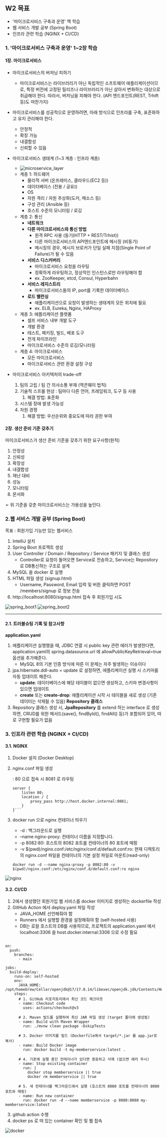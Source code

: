 ## W2 목표 
- '마이크로서비스 구축과 운영' 책 학습
- 웹 서비스 개발 공부 (Spring Boot)
- 인프라 관련 학습 (NGINX + CI/CD)

### 1. '마이크로서비스 구축과 운영' 1~2장 학습
#### 1장. 마이크로서비스
- 마이크로서비스의 버저닝 피하기
  - 마이크로서비스는 라이브러리가 아닌 독립적인 소프트웨어 애플리케이션이므로, 특정 버전에 고정된 릴리즈나 라이브러리가 아닌 살아서 변화하는 대상으로 취급해야 한다. 따라서, 버저닝을 피해야 한다. (API 엔드포인트(REST, Trhift 등)도 마찬가지)
- 마이크로서비스를 성공적으로 운영하려면, 아래 방식으로 인프라를 구축, 표준화하고 유지 관리해야 한다.
  - 안정적
  - 확장 가능
  - 내결함성
  - 신뢰할 수 있음
- 마이크로서비스 생태계 (1~3 계층 : 인프라 계층)
  - ![microservice_layer](../../9_images/microservice_4_layer.jpg)
  - 계층 1: 하드웨어
    - 물리적 서버 (온프레미스, 클라우드(EC2 등))
    - 데이터베이스 (전용 / 공유))
    - OS
    - 자원 격리 / 자원 추상화(도커, 메소스 등)
    - 구성 관리 (Ansible 등)
    - 호스트 수준의 모니터링 / 로깅
  - 계층 2: 통신
    - **네트워크**
    - **다른 마이크로서비스와 통신 방법**
      - 원격 RPC 사용 (동기(HTTP + REST/Trhist))
      - 다른 마이크로서비스의 API엔드포인트에 메시징 (비동기)
      - 메시징의 경우, 메시지 브로커가 단일 실패 지점(Single Point of Failure)가 될 수 있음
    - **서비스 디스커버리**
      - 마이크로서비스 요청을 라우팅
      - 정확하게 라우팅하고, 정상적인 인스턴스로만 라우팅해야 함
      - ex. ZooKeeper, etcd, Consul, Hyperbahn
    - **서비스 레지스트리**
      - 마이크로서비스들의 IP, port를 기록한 데이터베이스
    - **로드 밸런싱**
      - 애플리케이션으로 요청이 발생하는 생태계의 모든 위치에 필요
      - ex. ELB, Eureka, Nginx, HAProxy
  - 계층 3: 애플리케이션 플랫폼
    - 셀프 서비스 내부 개발 도구
    - 개발 환경
    - 테스트, 패키징, 빌드, 배포 도구
    - 전개 파이프라인
    - 마이크로서비스 수준의 로깅/모니터링
  - 계층 4: 마이크로서비스
    - 모든 마이크로서비스
    - 마이크로서비스 관련 환경 설정 구성
- 마이크로서비스 아키텍처의 trade-off

  1) 팀의 고립 / 팀 간 의사소통 부재 (역콘웨이 법칙)
  2) 기술적 스프롤 현상 : 팀마다 다른 언어, 프레임워크, 도구 등 사용
     1) 해결 방법: 표준화 
  3) 시스템 장애 발생 가능성
  4) 자원 경쟁
     1) 해결 방법: 우선순위와 중요도에 따라 권한 부여

#### 2장. 생산 준비 기준 갖추기

마이크로서비스가 생산 준비 기준을 갖추기 위한 요구사항(원칙) 
  1) 안정성
  2) 신뢰성
  3) 확장성
  4) 내결함성
  5) 재난 대비
  6) 성능
  7) 모니터링
  8) 문서화

➢ 위 기준을 갖춘 마이크로서비스는 가용성을 높인다. 

### 2.웹 서비스 개발 공부 (Spring Boot)
목표 : 회원가입 기능만 있는 웹서비스
1) IntelliJ 설치 
2) Spring Boot 프로젝트 생성
3) User Controller / Domain / Repository / Service 패키지 및 클래스 생성
   - Controller로 요청이 들어오면 Service로 전송하고, Service는 Repository로 DB통신하는 구조로 설계
4) MySQL 을 docker 로 실행
5) HTML 파일 생성 (signup.html)
   - Username, Password, Email 입력 및 버튼 클릭하면 POST /members/signup 로 정보 전송
6) http://localhost:8080/signup.html 접속 후 회원가입 시도

![spring_boot1](../../9_images/yunjin_springboot_1.jpg)
![spring_boot2](../../9_images/yunjin_springboot_2.jpg)

----
#### 2.1. 트러블슈팅 기록 및 참고사항

**application.yaml**
1) 애플리케이션 실행했을 때, JDBC 연결 시 public key 관련 에러가 발생한다면, application.yaml의 spring.datasource.url 에 allowPublicKeyRetrieval=true 옵션을 추가해준다.
    - MySQL 8의 기본 인증 방식에 따른 이 문제는 자주 발생하는 이슈이다
2) jpa.hibernate.ddl-auto = update 로 설정하면, 애플리케이션 실행 시 스키마를 자동 업데이트 해준다. 
   - **update**: 데이터베이스에 해당 테이블이 없으면 생성하고, 스키마 변경사항이 있으면 업데이트
   - **create** 또는 **create-drop**: 애플리케이션 시작 시 테이블을 새로 생성 (기존 데이터는 삭제될 수 있음)
**Repository 클래스**
1) Repository 클래스 생성 시, **JpaRepository** 를 extend 하는 interface 로 생성하면, CRUD를 위한 메서드(save(), findById(), findAll() 등)가 포함되어 있어, 따로 구현할 필요가 없음

### 3. 인프라 관련 학습 (NGINX + CI/CD)
#### 3.1. NGINX
1) Docker 설치 (Docker Desktop)
2) nginx.conf 파일 생성
   
   : 80 으로 접속 시 8081 로 라우팅

    ```(base) ➜  nginxBasic cat nginx.conf 
    server {
        listen 80;
        location / {
            proxy_pass http://host.docker.internal:8081;
        }
    }```

3) docker run 으로 nginx 컨테이너 띄우기 

    - -d : 백그라운드로 실행
    - –name nginx-proxy: 컨테이너 이름을 지정합니다.
    - -p 8082:80: 호스트의 8082 포트를 컨테이너의 80 포트에 매핑
    - -v $(pwd)/nginx.conf:/etc/nginx/conf.d/default.conf:ro: 현재 디렉토리의 nginx.conf 파일을 컨테이너의 기본 설정 파일로 마운트(read-only)

    `docker run -d --name nginx-proxy -p 8082:80 -v $(pwd)/nginx.conf:/etc/nginx/conf.d/default.conf:ro nginx`


![nginx](../../9_images/yunjin_nginx1.jpg)
#### 3.2. CI/CD
1) 2에서 생성했던 회원가입 웹 서비스를 docker 이미지로 생성하는 dockerfile 작성
2) GitHub Action 에서 deploy.yaml 파일 작성
   - JAVA_HOME 선언해줘야 함
   - Runners 에서 실행할 환경을 설정해줘야 함 (self-hosted 사용)
   - DB는 로컬 호스트의 DB를 사용하므로, 프로젝트의 application.yaml 에서 localhost:3306 을 host.docker.internal:3306 으로 수정 필요
```name: Build and Deploy to Local PC

on:
  push:
    branches:
      - main

jobs:
  build-deploy:
    runs-on: self-hosted
    env:
      JAVA_HOME: /opt/homebrew/Cellar/openjdk@17/17.0.14/libexec/openjdk.jdk/Contents/Home
    steps:
      # 1. GitHub 리포지토리에서 최신 코드 체크아웃
      - name: Checkout code
        uses: actions/checkout@v3

      # 2. Maven 빌드를 실행하여 최신 JAR 파일 생성 (target 폴더에 생성됨)
      - name: Build with Maven Wrapper
        run: ./mvnw clean package -DskipTests

      # 3. Docker 이미지를 빌드 (Dockerfile에서 target/*.jar 를 app.jar로 복사)
      - name: Build Docker image
        run: docker build -t my-memberservice:latest .

      # 4. 기존에 실행 중인 컨테이너가 있다면 종료하고 삭제 (없으면 에러 무시)
      - name: Stop existing container
        run: |
          docker stop memberservice || true
          docker rm memberservice || true

      # 5. 새 컨테이너를 백그라운드에서 실행 (호스트의 8080 포트를 컨테이너의 8080 포트와 매핑)
      - name: Run new container
        run: docker run -d --name memberservice -p 8080:8080 my-memberservice:latest
```
3) github action 수행
4) docker ps 로 떠 있는 container 확인 및 웹 접속

![docker](../../9_images/yunjin_springboot_3.jpg)
